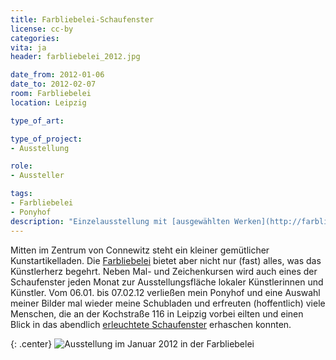 ```yaml
---
title: Farbliebelei-Schaufenster
license: cc-by
categories:
vita: ja
header: farbliebelei_2012.jpg

date_from: 2012-01-06
date_to: 2012-02-07
room: Farbliebelei
location: Leipzig

type_of_art:

type_of_project:
- Ausstellung

role:
- Aussteller

tags:
- Farbliebelei
- Ponyhof
description: "Einzelausstellung mit [ausgewählten Werken](http://farbliebelei.de/index.php?ID=7&P=29&PS=342&S=1&A=16) im Schaufenster des Kunstartikelladens Farbliebelei"
---
```


Mitten im Zentrum von Connewitz steht ein kleiner gemütlicher Kunstartikelladen. Die [Farbliebelei](http://farbliebelei.de/) bietet aber nicht nur (fast) alles, was das Künstlerherz begehrt. Neben Mal- und Zeichenkursen wird auch eines der Schaufenster jeden Monat zur Ausstellungsfläche lokaler Künstlerinnen und Künstler. Vom 06.01. bis 07.02.12 verließen mein Ponyhof und eine Auswahl meiner Bilder mal wieder meine Schubladen und erfreuten (hoffentlich) viele Menschen, die an der Kochstraße 116 in Leipzig vorbei eilten und einen Blick in das abendlich [erleuchtete Schaufenster](http://farbliebelei.de/index.php?ID=7&P=29&PS=342&A=16) erhaschen konnten.

{: .center}
![Ausstellung im Januar 2012 in der Farbliebelei]({{site.imgpath}}/farbliebelei2012.JPG)